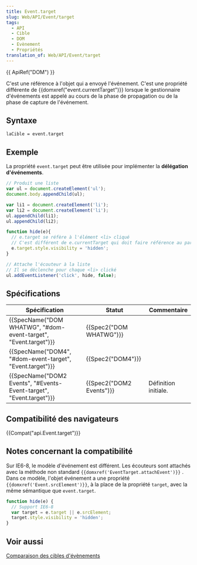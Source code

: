 ```yaml
---
title: Event.target
slug: Web/API/Event/target
tags:
  - API
  - Cible
  - DOM
  - Evènement
  - Propriétés
translation_of: Web/API/Event/target
---
```

{{ ApiRef("DOM") }}

C'est une référence à l'objet qui a envoyé l'événement. C'est une propriété différente de {{domxref("event.currentTarget")}} lorsque le gestionnaire d'événements est appelé au cours de la phase de propagation ou de la phase de capture de l'événement.

## Syntaxe

    laCible = event.target

## Exemple

La propriété `event.target` peut être utilisée pour implémenter la **délégation d'événements**.

```js
// Produit une liste
var ul = document.createElement('ul');
document.body.appendChild(ul);

var li1 = document.createElement('li');
var li2 = document.createElement('li');
ul.appendChild(li1);
ul.appendChild(li2);

function hide(e){
  // e.target se réfère à l'élément <li> cliqué
  // C'est différent de e.currentTarget qui doit faire référence au parent <ul> dans ce contexte
  e.target.style.visibility = 'hidden';
}

// Attache l'écouteur à la liste
// Il se déclenche pour chaque <li> clické
ul.addEventListener('click', hide, false);
```

## Spécifications

| Spécification                                                                            | Statut                           | Commentaire          |
| ---------------------------------------------------------------------------------------- | -------------------------------- | -------------------- |
| {{SpecName("DOM WHATWG", "#dom-event-target", "Event.target")}}     | {{Spec2("DOM WHATWG")}} |                      |
| {{SpecName("DOM4", "#dom-event-target", "Event.target")}}             | {{Spec2("DOM4")}}         |                      |
| {{SpecName("DOM2 Events", "#Events-Event-target", "Event.target")}} | {{Spec2("DOM2 Events")}} | Définition initiale. |

## Compatibilité des navigateurs

{{Compat("api.Event.target")}}

## Notes concernant la compatibilité

Sur IE6-8, le modèle d'événement est différent. Les écouteurs sont attachés avec la méthode non standard `{{domxref('EventTarget.attachEvent')}}` . Dans ce modèle, l'objet événement a une propriété  `{{domxref('Event.srcElement')}}`, à la place de la propriété `target`, avec la même sémantique que `event.target`.

```js
function hide(e) {
  // Support IE6-8
  var target = e.target || e.srcElement;
  target.style.visibility = 'hidden';
}
```

## Voir aussi

[Comparaison des cibles d'évènements](/fr/docs/Web/API/Event/Comparaison_des_cibles_d_%C3%A9v%C3%A8nements)
